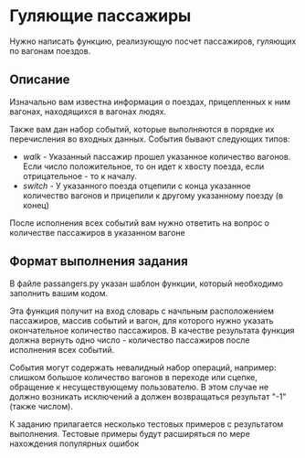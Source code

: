 
Гуляющие пассажиры
=========

Нужно написать функцию, реализующую посчет пассажиров, гуляющих по вагонам поездов.

Описание
-------

Изначально вам известна информация о поездах, прицепленных к ним вагонах, находящихся в вагонах людях.

Также вам дан набор событий, которые выполняются в порядке их перечисления во входных данных. События бывают следующих типов:

* _walk_ - Указанный пассажир прошел указанное количество вагонов. Если число положительное, то он идет к хвосту поезда, если отрицательное - то к началу.
* _switch_ - У указанного поезда отцепили с конца указанное количество вагонов и прицепили к другому указанному поезду (в конец)

После исполнения всех событий вам нужно ответить на вопрос о количестве пассажиров в указанном вагоне

Формат выполнения задания
-------

В файле passangers.py указан шаблон функции, который необходимо заполнить вашим кодом.

Эта функция получит на вход словарь с начльным расположением пассажиров, массив событий и вагон, для которого нужно указать окончательное количество пассажиров. В качестве результата функция должна вернуть одно число - количество пассажиров после исполнения всех событий.


События могут содержать невалидный набор операций, например: слишком большое количество вагонов в переходе или сцепке, обращение к несуществующему пользователю. В этом случае не должно возникать исключений а должен возвращаться результат "-1" (также числом).

К заданию прилагается несколько тестовых примеров с результатом выполнения. Тестовые примеры будут расширяться по мере нахождения популярных ошибок
